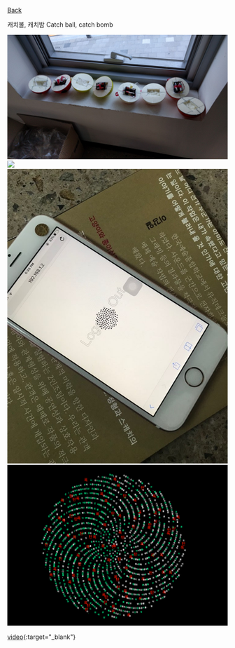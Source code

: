 [Back](../index.md)

캐치볼, 캐치밤 Catch ball, catch bomb

![](../img/cbcb_balls.jpg)
![](../img/cbcbin_performance.jpg)
![](../img/cbcb_logout.jpeg)
![](../img/cbcb_textbomb.png)

[video](https://youtu.be/-8mqZjqoUN4){:target="_blank"}

